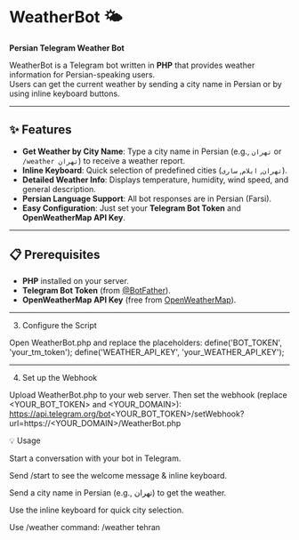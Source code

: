 # WeatherBot 🌤️  
**Persian Telegram Weather Bot**

WeatherBot is a Telegram bot written in **PHP** that provides weather information for Persian-speaking users.  
Users can get the current weather by sending a city name in Persian or by using inline keyboard buttons.

---

## ✨ Features
- **Get Weather by City Name**: Type a city name in Persian (e.g., `تهران` or `/weather تهران`) to receive a weather report.  
- **Inline Keyboard**: Quick selection of predefined cities (`تهران`, `ایلام`, `ساری`).  
- **Detailed Weather Info**: Displays temperature, humidity, wind speed, and general description.  
- **Persian Language Support**: All bot responses are in Persian (Farsi).  
- **Easy Configuration**: Just set your **Telegram Bot Token** and **OpenWeatherMap API Key**.  

---

## 📋 Prerequisites
- **PHP** installed on your server.  
- **Telegram Bot Token** (from [@BotFather](https://t.me/BotFather)).  
- **OpenWeatherMap API Key** (free from [OpenWeatherMap](https://openweathermap.org/)).  

---
3. Configure the Script

Open WeatherBot.php and replace the placeholders:
define('BOT_TOKEN', 'your_tm_token');
define('WEATHER_API_KEY', 'your_WEATHER_API_KEY');

---
4. Set up the Webhook

Upload WeatherBot.php to your web server.
Then set the webhook (replace <YOUR_BOT_TOKEN> and <YOUR_DOMAIN>):
https://api.telegram.org/bot<YOUR_BOT_TOKEN>/setWebhook?url=https://<YOUR_DOMAIN>/WeatherBot.php

💡 Usage

Start a conversation with your bot in Telegram.

Send /start to see the welcome message & inline keyboard.

Send a city name in Persian (e.g., تهران) to get the weather.

Use the inline keyboard for quick city selection.

Use /weather command:
/weather tehran
